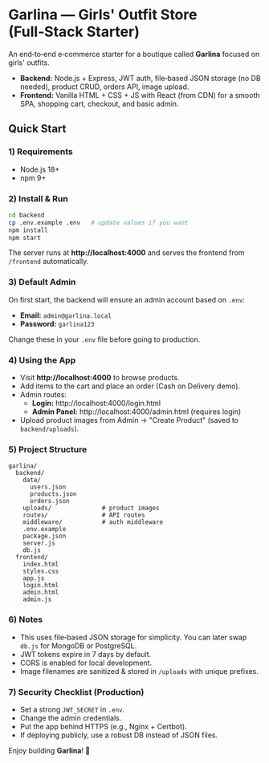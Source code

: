# Garlina — Girls' Outfit Store (Full‑Stack Starter)

An end‑to‑end e‑commerce starter for a boutique called **Garlina** focused on girls' outfits.
- **Backend:** Node.js + Express, JWT auth, file‑based JSON storage (no DB needed), product CRUD, orders API, image upload.
- **Frontend:** Vanilla HTML + CSS + JS with React (from CDN) for a smooth SPA, shopping cart, checkout, and basic admin.

## Quick Start

### 1) Requirements
- Node.js 18+
- npm 9+

### 2) Install & Run
```bash
cd backend
cp .env.example .env   # update values if you want
npm install
npm start
```
The server runs at **http://localhost:4000** and serves the frontend from `/frontend` automatically.

### 3) Default Admin
On first start, the backend will ensure an admin account based on `.env`:
- **Email:** `admin@garlina.local`
- **Password:** `garlina123`

Change these in your `.env` file before going to production.

### 4) Using the App
- Visit **http://localhost:4000** to browse products.
- Add items to the cart and place an order (Cash on Delivery demo).
- Admin routes:
  - **Login:** http://localhost:4000/login.html
  - **Admin Panel:** http://localhost:4000/admin.html  (requires login)
- Upload product images from Admin → "Create Product" (saved to `backend/uploads`).

### 5) Project Structure
```
garlina/
  backend/
    data/
      users.json
      products.json
      orders.json
    uploads/              # product images
    routes/               # API routes
    middleware/           # auth middleware
    .env.example
    package.json
    server.js
    db.js
  frontend/
    index.html
    styles.css
    app.js
    login.html
    admin.html
    admin.js
```

### 6) Notes
- This uses file‑based JSON storage for simplicity. You can later swap `db.js` for MongoDB or PostgreSQL.
- JWT tokens expire in 7 days by default.
- CORS is enabled for local development.
- Image filenames are sanitized & stored in `/uploads` with unique prefixes.

### 7) Security Checklist (Production)
- Set a strong `JWT_SECRET` in `.env`.
- Change the admin credentials.
- Put the app behind HTTPS (e.g., Nginx + Certbot).
- If deploying publicly, use a robust DB instead of JSON files.

Enjoy building **Garlina**! 💖
